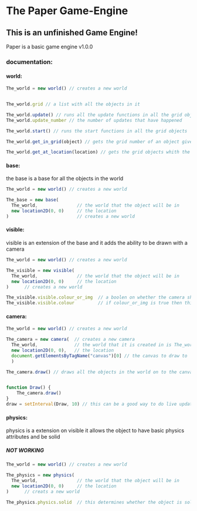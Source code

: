 # The Paper Game-Engine
## This is an unfinished Game Engine!

Paper is a basic game engine
v1.0.0
### documentation:
#### world:
```javascript
The_world = new world() // creates a new world


The_world.grid // a list with all the objects in it

The_world.update() // runs all the update functions in all the grid objects and adds one to the update_number
The_world.update_number // the number of updates that have happened

The_world.start() // runs the start functions in all the grid objects

The_world.get_in_grid(object) // gets the grid number of an object given that object

The_world.get_at_location(location) // gets the grid objects whith the same location
```

#### base:
the base is a base for all the objects in the world
```javascript
The_world = new world() // creates a new world

The_base = new base(
  The_world,               // the world that the object will be in
  new location2D(0, 0)     // the location
)                          // creates a new world

```

#### visible:
visible is an extension of the base and it adds the ability to be drawn with a camera
```javascript
The_world = new world() // creates a new world

The_visible = new visible(
  The_world,               // the world that the object will be in
  new location2D(0, 0)     // the location
)      // creates a new world

The_visible.visible.colour_or_img  // a boolen on whether the camera should use colour or images
The_visible.visible.colour         // if colour_or_img is true then this is the colour used

```

#### camera:
```javascript
The_world = new world() // creates a new world

The_camera = new camera(  // creates a new camera
  The_world,              // the world that it is created in is The_world
  new location2D(0, 0),   // the location
  document.getElementsByTagName("canvas")[0] // the canvas to draw to
  )

The_camera.draw() // draws all the objects in the world on to the canvas


function Draw() {
	The_camera.draw()
}
draw = setInterval(Draw, 10) // this can be a good way to do live updating 

```

#### physics:
physics is a extension on visible it allows the object to have basic physics attributes and be solid

##### NOT WORKING
```javascript
The_world = new world() // creates a new world

The_physics = new physics(
  The_world,               // the world that the object will be in
  new location2D(0, 0)     // the location
)      // creats a new world

The_physics.physics.solid  // this determines whether the object is solid

```
